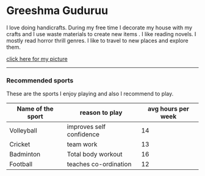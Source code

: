 # Greeshma Guduruu

I love doing handicrafts. During my free time I decorate my house with my crafts and I use waste materials to create new items . I like reading novels. I mostly read horror thrill genres. I like to travel to new places and explore them.

[click here for my picture](Greeshma.jpeg)

---
### Recommended sports

These are the sports I enjoy playing and also I recommend to play.

|Name of the sport |reason to play|avg hours per week|
--- | --- | ---|
|Volleyball |improves self confidence |14|
|Cricket |team work|13|
| Badminton |Total body workout|16|
| Football|teaches co-ordination|12|

